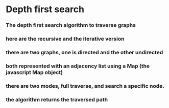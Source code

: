 # Depth first search

### The depth first search algorithm to traverse graphs
### here are the recursive and the iterative version
### there are two graphs, one is directed and the other undirected
### both represented with an adjacency list using a Map (the javascript Map object)
### there are two modes, full traverse, and search a specific node.
### the algorithm returns the traversed path
